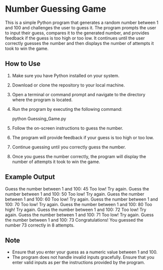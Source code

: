 # Number Guessing Game

This is a simple Python program that generates a random number between 1 and 100 and challenges the user to guess it.
The program prompts the user to input their guess, compares it to the generated number, and provides feedback if the guess is too high or too low. 
It continues until the user correctly guesses the number and then displays the number of attempts it took to win the game.

## How to Use

1. Make sure you have Python installed on your system.
2. Download or clone the repository to your local machine.
3. Open a terminal or command prompt and navigate to the directory where the program is located.
4. Run the program by executing the following command:
 
    python Guessing_Game.py
    
5. Follow the on-screen instructions to guess the number.
6. The program will provide feedback if your guess is too high or too low.
7. Continue guessing until you correctly guess the number.
8. Once you guess the number correctly, the program will display the number of attempts it took to win the game.

## Example Output

Guess the number between 1 and 100: 45
Too low! Try again.
Guess the number between 1 and 100: 50
Too low! Try again.
Guess the number between 1 and 100: 60 
Too low! Try again.
Guess the number between 1 and 100: 70
Too low! Try again.
Guess the number between 1 and 100: 80
Too high! Try again.
Guess the number between 1 and 100: 72
Too low! Try again.
Guess the number between 1 and 100: 71 
Too low! Try again.
Guess the number between 1 and 100: 73
Congratulations! You guessed the number 73 correctly in 8 attempts.

## Note

- Ensure that you enter your guess as a numeric value between 1 and 100.
- The program does not handle invalid inputs gracefully. Ensure that you enter valid inputs as per the instructions provided by the program.
